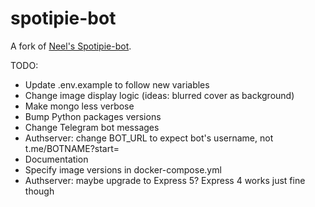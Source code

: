 # spotipie-bot

A fork of [Neel's Spotipie-bot](https://github.com/k-neel/spotipie-bot).

TODO:

-   Update .env.example to follow new variables
-   Change image display logic (ideas: blurred cover as background)
-   Make mongo less verbose
-   Bump Python packages versions
-   Change Telegram bot messages
-   Authserver: change BOT_URL to expect bot's username, not t.me/BOTNAME?start=
-   Documentation
-   Specify image versions in docker-compose.yml
-   Authserver: maybe upgrade to Express 5? Express 4 works just fine though
